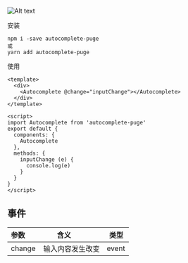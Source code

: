 ![Alt text](http://p5qgrn52w.bkt.clouddn.com/autocomplete/%E5%BD%95%E5%88%B6_2018_08_20_14_31_59_699.gif)

安装
```
npm i -save autocomplete-puge
或
yarn add autocomplete-puge
```

使用
```
<template>
  <div>
    <Autocomplete @change="inputChange"></Autocomplete>
  </div>
</template>

<script>
import Autocomplete from 'autocomplete-puge'
export default {
  components: {
    Autocomplete
  },
  methods: {
    inputChange (e) {
      console.log(e)
    }
  }
}
</script>
```

## 事件

| 参数        | 含义         | 类型  |
| ----------- |:-------------:| -----:|
|change| 输入内容发生改变 | event |
